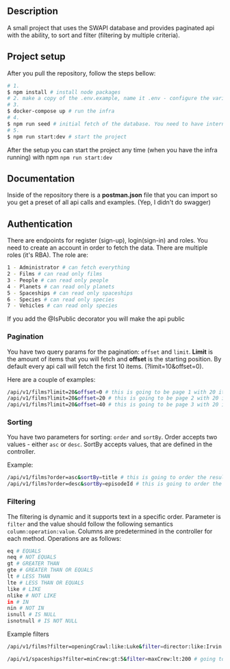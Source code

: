 ## Description

A small project that uses the SWAPI database and provides paginated api with the ability, to sort and filter (filtering by multiple criteria).

## Project setup

After you pull the repository, follow the steps bellow:

```bash
# 1.
$ npm install # install node packages
# 2. make a copy of the .env.example, name it .env - configure the variables if necessary
# 3.
$ docker-compose up # run the infra
# 4.
$ npm run seed # initial fetch of the database. You need to have internet connection.
# 5.
$ npm run start:dev # start the project
```

After the setup you can start the project any time (when you have the infra running) with npm `npm run start:dev`

## Documentation

Inside of the repository there is a **postman.json** file that you can import so you get a preset of all api calls and examples. (Yep, I didn't do swagger)

## Authentication

There are endpoints for register (sign-up), login(sign-in) and roles. You need to create an account in order to fetch the data. There are multiple roles (it's RBA). The role are:

```bash
1 - Administrator # can fetch everything
2 - Films # can read only films
3 - People # can read only people
4 - Planets # can read only planets
5 - Spaceships # can read only spaceships
6 - Species # can read only species
7 - Vehicles # can read only species
```

If you add the @IsPublic decorator you will make the api public

### Pagination

You have two query params for the pagination: `offset` and `limit`. **Limit** is the amount of items that you will fetch and **offset** is the starting position.
By default every api call will fetch the first 10 items. (?limit=10&offset=0).

Here are a couple of examples:

```bash
/api/v1/films?limit=20&offset=0 # this is going to be page 1 with 20 items
/api/v1/films?limit=20&offset=20 # this is going to be page 2 with 20 items
/api/v1/films?limit=20&offset=40 # this is going to be page 3 with 20 item and etc.
```

### Sorting

You have two parameters for sorting: `order` and `sortBy`. Order accepts two values - either `asc` or `desc`. SortBy accepts values, that are defined in the controller.

Example:

```bash
/api/v1/films?order=asc&sortBy=title # this is going to order the results ascending by title
/api/v1/films?order=desc&sortBy=episodeId # this is going to order the results descending by episodeId
```

### Filtering

The filtering is dynamic and it supports text in a specific order. Parameter is `filter` and the value should follow the following semantics `column:operation:value`. Columns are predetermined in the controller for each method. Operations are as follows:

```bash
eq # EQUALS
neq # NOT EQUALS
gt # GREATER THAN
gte # GREATER THAN OR EQUALS
lt # LESS THAN
lte # LESS THAN OR EQUALS
like # LIKE
nlike # NOT LIKE
in # IN
nin # NOT IN
isnull # IS NULL
isnotnull # IS NOT NULL
```

Example filters

```bash
/api/v1/films?filter=openingCrawl:like:Luke&filter=director:like:Irvin # going to filter the results by openingCrawl which has the word 'Luke' inside AND where the director name has 'Irvin'

/api/v1/spaceships?filter=minCrew:gt:5&filter=maxCrew:lt:200 # going to filter the results by speciships that has at least 5 members in crew but less than 200 members
```
